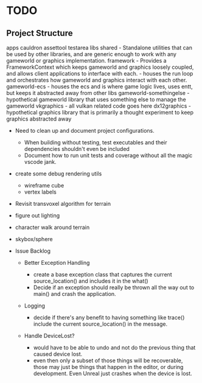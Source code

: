 # TODO

## Project Structure

apps
  cauldron
  assettool
  testarea
libs
  shared
    - Standalone utilities that can be used by other libraries, and are generic enough to work with any gameworld or graphics implementation.
  framework
    - Provides a FrameworkContext which keeps gameworld and graphics loosely coupled, and allows client applications to interface with each.
    - houses the run loop and orchestrates how gameworld and graphics interact with each other.
  gameworld-ecs
    - houses the ecs and is where game logic lives, uses entt, but keeps it abstracted away from other libs
  gameworld-somethingelse
    - hypothetical gameworld library that uses something else to manage the gameworld
  vkgraphics
    - all vulkan related code goes here
  dx12graphics
    - hypothetical graphics library that is primarily a thought experiment to keep graphics abstracted away

- Need to clean up and document project configurations.
  - When building without testing, test executables and their dependencies shouldn't even be included
  - Document how to run unit tests and coverage without all the magic vscode jank.

- create some debug rendering utils
  - wireframe cube
  - vertex labels

- Revisit transvoxel algorithm for terrain

- figure out lighting

- character walk around terrain

- skybox/sphere

- Issue Backlog
  - Better Exception Handling
    - create a base exception class that captures the current source_location() and includes it in the what()
    - Decide if an exception should really be thrown all the way out to main() and crash the application.
  - Logging
    - decide if there's any benefit to having something like trace() include the current source_location() in the message.

  - Handle DeviceLost?
    - would have to be able to undo and not do the previous thing that caused device lost.
    - even then only a subset of those things will be recoverable, those may just be things that happen in the editor, or during development. Even Unreal just crashes when the device is lost.
